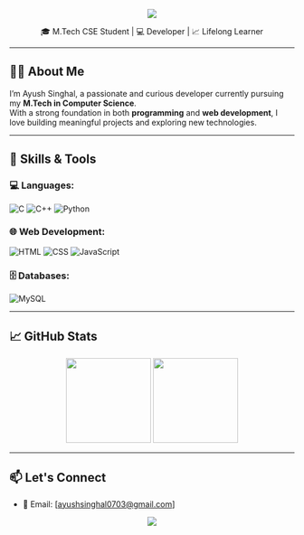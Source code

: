 <p align="center">
  <img src="https://capsule-render.vercel.app/api?type=waving&color=0:00c6ff,100:0072ff&height=200&section=header&text=Hi%20I'm%20Ayush%20Singhal!&fontSize=40&fontColor=ffffff" />
</p>

<p align="center">
  🎓 M.Tech CSE Student | 💻 Developer | 📈 Lifelong Learner  
</p>

---

## 🧑‍💻 About Me

I’m Ayush Singhal, a passionate and curious developer currently pursuing my **M.Tech in Computer Science**.  
With a strong foundation in both **programming** and **web development**, I love building meaningful projects and exploring new technologies.

---

## 🚀 Skills & Tools

### 💻 Languages:
![C](https://img.shields.io/badge/C-00599C?style=flat&logo=c&logoColor=white)
![C++](https://img.shields.io/badge/C++-00599C?style=flat&logo=c%2B%2B&logoColor=white)
![Python](https://img.shields.io/badge/Python-3776AB?style=flat&logo=python&logoColor=white)

### 🌐 Web Development:
![HTML](https://img.shields.io/badge/HTML5-E34F26?style=flat&logo=html5&logoColor=white)
![CSS](https://img.shields.io/badge/CSS3-1572B6?style=flat&logo=css3&logoColor=white)
![JavaScript](https://img.shields.io/badge/JavaScript-F7DF1E?style=flat&logo=javascript&logoColor=black)

### 🗄️ Databases:
![MySQL](https://img.shields.io/badge/MySQL-4479A1?style=flat&logo=mysql&logoColor=white)

---

## 📈 GitHub Stats

<p align="center">
  <img src="https://github-readme-stats.vercel.app/api?username=ayushsinghal&show_icons=true&theme=tokyonight" height="150" />
  <img src="https://github-readme-stats.vercel.app/api/top-langs/?username=ayushsinghal&layout=compact&theme=tokyonight" height="150" />
</p>

---

## 📫 Let's Connect

- 📧 Email: [ayushsinghal0703@gmail.com]

<p align="center">
  <img src="https://capsule-render.vercel.app/api?type=waving&color=0:00c6ff,100:0072ff&height=120&section=footer"/>
</p>


<!--
**Ayush1974-RGB/Ayush1974-RGB** is a ✨ _special_ ✨ repository because its `README.md` (this file) appears on your GitHub profile.

Here are some ideas to get you started:

- 🔭 I’m currently working on ...
- 🌱 I’m currently learning ...
- 👯 I’m looking to collaborate on ...
- 🤔 I’m looking for help with ...
- 💬 Ask me about ...
- 📫 How to reach me: ...
- 😄 Pronouns: ...
- ⚡ Fun fact: ...
-->
